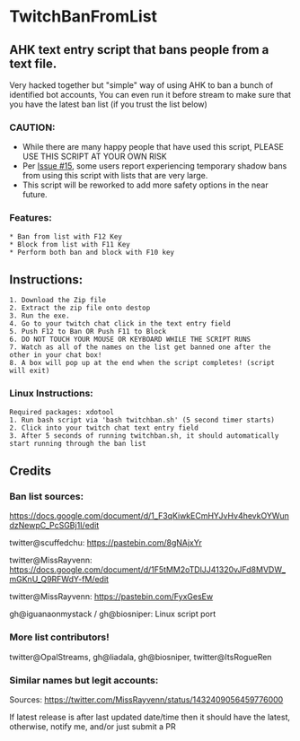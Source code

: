 # TwitchBanFromList
## AHK text entry script that bans people from a text file.

Very hacked together but "simple" way of using AHK to ban a bunch of identified bot accounts, 
You can even run it before stream to make sure that you have the latest ban list (if you trust the list below)

### CAUTION:
- While there are many happy people that have used this script, PLEASE USE THIS SCRIPT AT YOUR OWN RISK
- Per [Issue #15](https://github.com/therealnagia/twitchbanfromlist/issues/15), some users report experiencing temporary shadow bans from using this script with lists that are very large. 
- This script will be reworked to add more safety options in the near future. 

### Features:
	* Ban from list with F12 Key
	* Block from list with F11 Key
	* Perform both ban and block with F10 key

## Instructions:
	1. Download the Zip file
	2. Extract the zip file onto destop
	3. Run the exe.
	4. Go to your twitch chat click in the text entry field
	5. Push F12 to Ban OR Push F11 to Block 
	6. DO NOT TOUCH YOUR MOUSE OR KEYBOARD WHILE THE SCRIPT RUNS 
	7. Watch as all of the names on the list get banned one after the other in your chat box!
	8. A box will pop up at the end when the script completes! (script will exit)
	
### Linux Instructions:
	Required packages: xdotool
	1. Run bash script via 'bash twitchban.sh' (5 second timer starts)
	2. Click into your twitch chat text entry field
	3. After 5 seconds of running twitchban.sh, it should automatically start running through the ban list
	

##	Credits
###	Ban list sources: 
https://docs.google.com/document/d/1_F3qKiwkECmHYJvHv4hevkOYWundzNewpC_PcSGBj1I/edit

twitter@scuffedchu: https://pastebin.com/8gNAjxYr

twitter@MissRayvenn: https://docs.google.com/document/d/1F5tMM2oTDlJJ41320vJFd8MVDW_mGKnU_Q9RFWdY-fM/edit 

twitter@MissRayvenn: https://pastebin.com/FyxGesEw 

gh@iguanaonmystack / gh@biosniper: Linux script port 

### More list contributors!
twitter@OpalStreams, gh@liadala, gh@biosniper, twitter@ItsRogueRen


### Similar names but legit accounts:
Sources: https://twitter.com/MissRayvenn/status/1432409056459776000

If latest release is after last updated date/time then it should have the latest, otherwise, notify me, and/or just submit a PR

